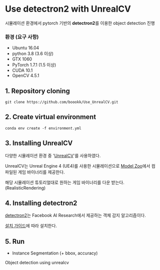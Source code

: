 # Use detectron2 with UnrealCV

 시뮬레이션 환경에서 pytorch 기반의 **detectron2**를 이용한 object detection 진행
  
  
### 환경 (요구 사항)
* Ubuntu 16.04
* python 3.8 (3.6 이상)
* GTX 1060
* PyTorch 1.7.1 (1.5 이상)
* CUDA 10.1
* OpenCV 4.5.1
  
  
  
## 1. Repository cloning
```
git clone https://github.com/boookk/Use_UnrealCV.git
```



## 2. Create virtual environment
```
conda env create -f environment.yml
```



## 3. Installing UnrealCV

 다양한 시뮬레이션 환경 중 '[UnrealCV](https://unrealcv.org/)'를 사용하였다.

 UnrealCV는 Unreal Engine 4 (UE4)를 사용한 시뮬레이션으로 [Model Zoo](http://docs.unrealcv.org/en/master/reference/model_zoo.html#rr)에서 컴파일된 게임 바이너리를 제공한다. 

 해당 시뮬레이션 튜토리얼대로 원하는 게임 바이너리를 다운 받는다. (RealisticRendering)
  
  

## 4. Installing detectron2

 [detectron2](https://github.com/facebookresearch/detectron2)는 Facebook AI Research에서 제공하는 객체 감지 알고리즘이다.

 [설치 가이드](https://github.com/facebookresearch/detectron2/blob/master/INSTALL.md)에 따라 설치한다.



## 5. Run

 * Instance Segmentation (+ bbox, accuracy)


Object detection using unrealcv
